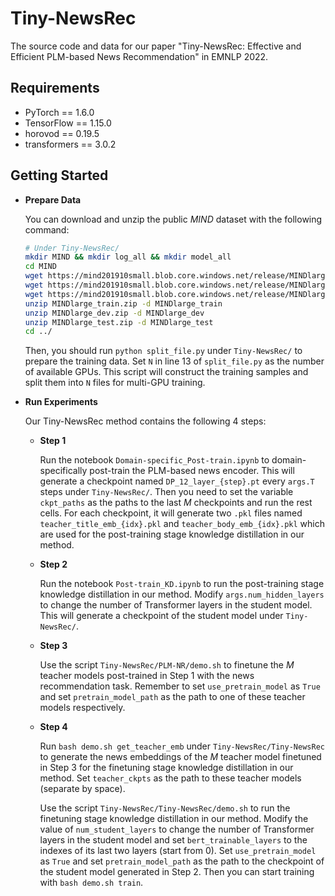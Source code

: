 # Tiny-NewsRec

The source code and data for our paper "Tiny-NewsRec: Effective and Efficient PLM-based News Recommendation" in EMNLP 2022.

## Requirements

- PyTorch == 1.6.0
- TensorFlow == 1.15.0
- horovod == 0.19.5
- transformers == 3.0.2

## Getting Started

- **Prepare Data**

  You can download and unzip the public *MIND* dataset with the following command:

  ```bash
  # Under Tiny-NewsRec/
  mkdir MIND && mkdir log_all && mkdir model_all
  cd MIND
  wget https://mind201910small.blob.core.windows.net/release/MINDlarge_train.zip
  wget https://mind201910small.blob.core.windows.net/release/MINDlarge_dev.zip
  wget https://mind201910small.blob.core.windows.net/release/MINDlarge_test.zip
  unzip MINDlarge_train.zip -d MINDlarge_train
  unzip MINDlarge_dev.zip -d MINDlarge_dev
  unzip MINDlarge_test.zip -d MINDlarge_test
  cd ../
  ```

  Then, you should run `python split_file.py` under `Tiny-NewsRec/` to prepare the training data. Set `N` in line 13 of `split_file.py` as the number of available GPUs. This script will construct the training samples and split them into `N` files for multi-GPU training.

- **Run Experiments**

  Our Tiny-NewsRec method contains the following 4 steps:

  - **Step 1**

    Run the notebook `Domain-specific_Post-train.ipynb` to domain-specifically post-train the PLM-based news encoder. This will generate a checkpoint named `DP_12_layer_{step}.pt` every `args.T` steps under `Tiny-NewsRec/`. Then you need to set the variable `ckpt_paths` as the paths to the last $M$ checkpoints and run the rest cells. For each checkpoint, it will generate two `.pkl` files named `teacher_title_emb_{idx}.pkl` and `teacher_body_emb_{idx}.pkl` which are used for the post-training stage knowledge distillation in our method.


  - **Step 2**

    Run the notebook `Post-train_KD.ipynb` to run the post-training stage knowledge distillation in our method. Modify `args.num_hidden_layers` to change the number of Transformer layers in the student model. This will generate a checkpoint of the student model under `Tiny-NewsRec/`.


  - **Step 3**

    Use the script `Tiny-NewsRec/PLM-NR/demo.sh` to finetune the $M$ teacher models post-trained in Step 1 with the news recommendation task. Remember to set `use_pretrain_model` as `True` and set `pretrain_model_path` as the path to one of these teacher models respectively.


  - **Step 4**

    Run `bash demo.sh get_teacher_emb` under `Tiny-NewsRec/Tiny-NewsRec` to generate the news embeddings of the $M$ teacher model finetuned in Step 3 for the finetuning stage knowledge distillation in our method. Set `teacher_ckpts` as the path to these teacher models (separate by space).

    Use the script `Tiny-NewsRec/Tiny-NewsRec/demo.sh` to run the finetuning stage knowledge distillation in our method. Modify the value of `num_student_layers` to change the number of Transformer layers in the student model and set `bert_trainable_layers` to the indexes of its last two layers (start from 0). Set `use_pretrain_model` as `True` and set `pretrain_model_path` as the path to the checkpoint of the student model generated in Step 2. Then you can start training with `bash demo.sh train`.
